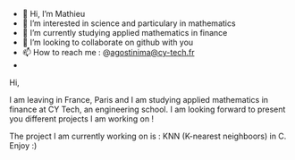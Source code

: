 - 👋 Hi, I’m Mathieu
- 👀 I’m interested in science and particulary in mathematics
- 🌱 I’m currently studying applied mathematics in finance
- 💞️ I’m looking to collaborate on github with you
- 📫 How to reach me : @agostinima@cy-tech.fr
- 

  Hi, 
  
  I am leaving in France, Paris and I am studying applied mathematics in finance at CY Tech, an engineering school. I am looking forward 
  to present you different projects I am working on !
  
  The project I am currently working on is : KNN (K-nearest neighboors) in C. Enjoy :)
